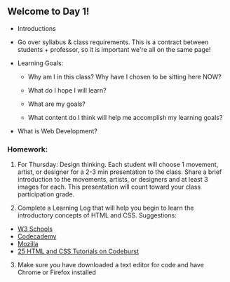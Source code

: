 ## Welcome to Day 1!

* Introductions

* Go over syllabus & class requirements. This is a contract between students + professor, so it is important we're all on the same page!

* Learning Goals:
  * Why am I in this class? Why have I chosen to be sitting here NOW?
  
  * What do I hope I will learn?

  * What are my goals?
  
  * What content do I think will help me accomplish my learning goals?
  
* What is Web Development?
  

### Homework: 

1. For Thursday: Design thinking. Each student will choose 1 movement, artist, or designer for a 2-3 min presentation to the class. Share a brief introduction to the movements, artists, or designers and at least 3 images for each. This presentation will count toward your class participation grade.

2. Complete a Learning Log that will help you begin to learn the introductory concepts of HTML and CSS. Suggestions:
 * [W3 Schools](https://www.w3schools.com/html/)
 * [Codecademy](https://www.codecademy.com/learn/learn-html)
 * [Mozilla](https://developer.mozilla.org/en-US/docs/Learn/HTML)
 * [25 HTML and CSS Tutorials on Codeburst](https://codeburst.io/25-html-css-tutorials-6a864f387185)
 
 3. Make sure you have downloaded a text editor for code and have Chrome or Firefox installed


